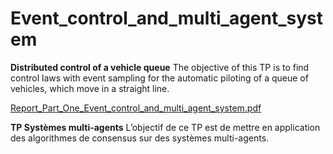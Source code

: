 # Event_control_and_multi_agent_system

**Distributed control of a vehicle queue**
The objective of this TP is to find control laws with event sampling for the automatic piloting
of a queue of vehicles, which move in a straight line.

[Report_Part_One_Event_control_and_multi_agent_system.pdf](https://github.com/Jokuchh/Event_control_and_multi_agent_system/files/9032873/Report_Part_One_Event_control_and_multi_agent_system.pdf)

**TP Systèmes multi-agents**
L’objectif de ce TP est de mettre en application des algorithmes de consensus sur des
systèmes multi-agents.

